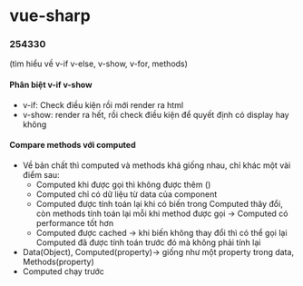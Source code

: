 # vue-sharp
### 254330
(tìm hiểu về v-if v-else, v-show, v-for, methods)
#### Phân biệt v-if v-show
- v-if: Check điều kiện rồi mới render ra html
- v-show: render ra hết, rồi check điều kiện để quyết định có display hay không
#### Compare methods với computed
- Về bản chất thì computed và methods khá giống nhau, chỉ khác một vài điểm sau:
  + Computed khi được gọi thì không được thêm ()
  + Computed chỉ có dữ liệu từ data của component
  + Computed được tính toán lại khi có biến trong Computed thây đổi, còn methods tính toán lại mỗi khi method được gọi
    -> Computed có performance tốt hơn
  + Computed được cached -> khi biến không thay đổi thì có thể gọi lại Computed đã được tính toán trước đó mà không phải tính lại
- Data(Object), Computed(property)-> giống như một property trong data, Methods(property)
- Computed chạy trước
